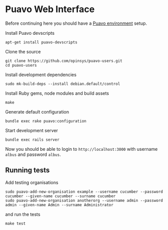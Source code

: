 # Puavo Web Interface

Before continuing here you should have a [Puavo environment](https://github.com/opinsys/puavo-standalone) setup.

Install Puavo devscripts

    apt-get install puavo-devscripts

Clone the source

    git clone https://github.com/opinsys/puavo-users.git
    cd puavo-users

Install development dependencies

    sudo mk-build-deps --install debian.default/control
    
Install Ruby gems, node modules and build assets

    make

Generate default configuration

    bundle exec rake puavo:configuration

Start development server

    bundle exec rails server

Now you should be able to login to `http://localhost:3000` with username `albus` and password `albus`.

## Running tests


Add testing organisations

    sudo puavo-add-new-organisation example --username cucumber --password cucumber --given-name cucumber --surname cucumber
    sudo puavo-add-new-organisation anotherorg --username admin --password admin --given-name Admin --surname Administrator

and run the tests

    make test
